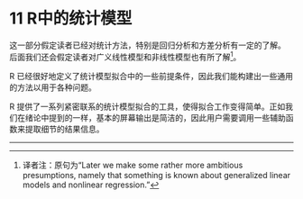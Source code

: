 # 11 R中的统计模型

这一部分假定读者已经对统计方法，特别是回归分析和方差分析有一定的了解。 后面我们还会假定读者对广义线性模型和非线性模型也有所了解[^1]。

R 已经很好地定义了统计模型拟合中的一些前提条件，因此我们能构建出一些通用的方法以用于各种问题。

R 提供了一系列紧密联系的统计模型拟合的工具，使得拟合工作变得简单。正如我们在绪论中提到的一样，基本的屏幕输出是简洁的，因此用户需要调用一些辅助函数来提取细节的结果信息。





---

[^1]: 译者注：原句为“Later we make some rather more ambitious presumptions, namely that something is known about generalized linear models and nonlinear regression.”